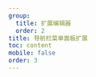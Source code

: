 ```yaml
---
group:
  title: 扩展编辑器
  order: 2
title: 导航栏菜单面板扩展
toc: content
mobile: false
order: 3
---
```


<code src="./demos/add-menu-panel/index.tsx" iframe="70vh"></code>
